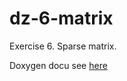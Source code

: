 # dz-6-matrix
Exercise 6. Sparse matrix.

Doxygen docu see [here](https://sena-otus.github.io/dz-6-matrix/index.html)
